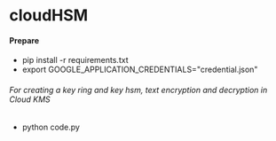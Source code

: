 # cloudHSM

#### Prepare
- pip install -r requirements.txt
- export GOOGLE_APPLICATION_CREDENTIALS="credential.json"


###### For creating a key ring and key hsm, text encryption and decryption in Cloud KMS
- python code.py